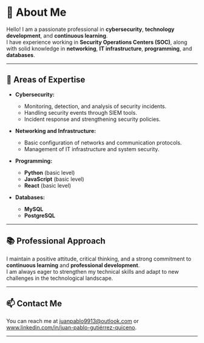 # 👋 About Me

Hello! I am a passionate professional in **cybersecurity**, **technology development**, and **continuous learning**.  
I have experience working in **Security Operations Centers (SOC)**, along with solid knowledge in **networking**, **IT infrastructure**, **programming**, and **databases**.

---

## 🚀 Areas of Expertise

- **Cybersecurity:**
  - Monitoring, detection, and analysis of security incidents.
  - Handling security events through SIEM tools.
  - Incident response and strengthening security policies.

- **Networking and Infrastructure:**
  - Basic configuration of networks and communication protocols.
  - Management of IT infrastructure and system security.

- **Programming:**
  - **Python** (basic level)
  - **JavaScript** (basic level)
  - **React** (basic level)

- **Databases:**
  - **MySQL**
  - **PostgreSQL**

---

## 📚 Professional Approach

I maintain a positive attitude, critical thinking, and a strong commitment to **continuous learning** and **professional development**.  
I am always eager to strengthen my technical skills and adapt to new challenges in the technological landscape.

---

## 📫 Contact Me

You can reach me at juanpablo9913@outlook.com or www.linkedin.com/in/juan-pablo-gutiérrez-quiceno.

---
